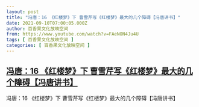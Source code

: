 ```yaml
---
layout: post
title: "冯唐：16 《红楼梦》下 曹雪芹写《红楼梦》最大的几个障碍【冯唐讲书】"
date: 2021-09-10T07:00:05.000Z
author: 百香果文化放映空间
from: https://www.youtube.com/watch?v=FAeNON4Ju4U
tags: [ 百香果文化放映空间 ]
categories: [ 百香果文化放映空间 ]
---
```

<!--1631257205000-->
[冯唐：16 《红楼梦》下 曹雪芹写《红楼梦》最大的几个障碍【冯唐讲书】](https://www.youtube.com/watch?v=FAeNON4Ju4U)
------

<div>
冯唐：16 《红楼梦》下 曹雪芹写《红楼梦》最大的几个障碍【冯唐讲书】
</div>

